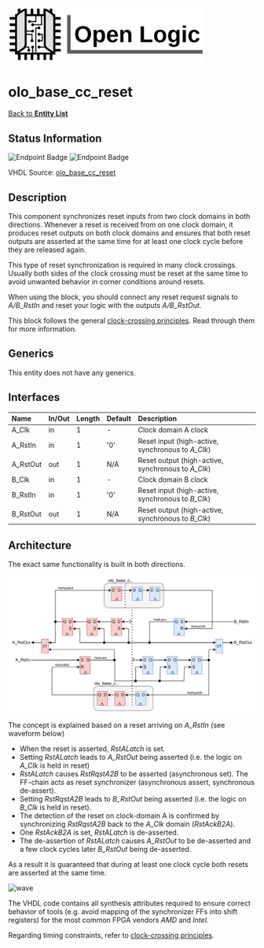 <img src="../Logo.png" alt="Logo" width="400">

# olo_base_cc_reset

[Back to **Entity List**](../EntityList.md)

## Status Information

![Endpoint Badge](https://img.shields.io/endpoint?url=https://storage.googleapis.com/open-logic-badges/coverage/olo_base_cc_reset.json?cacheSeconds=0) ![Endpoint Badge](https://img.shields.io/endpoint?url=https://storage.googleapis.com/open-logic-badges/issues/olo_base_cc_reset.json?cacheSeconds=0)

VHDL Source: [olo_base_cc_reset](../../src/base/vhdl/olo_base_cc_reset.vhd)

## Description

This component synchronizes reset inputs from two clock domains in both directions. Whenever a reset is received from on one clock domain, it produces reset outputs on both clock domains and ensures that both reset outputs are asserted at the same time for at least one clock cycle before they are released again.

This type of reset synchronization is required in many clock crossings. Usually both sides of the clock crossing must be reset at the same time to avoid unwanted behavior in corner conditions around resets.

When using the block, you should connect any reset request signals to *A/B_RstIn* and reset your logic with the outputs *A/B_RstOut*.

This block follows the general [clock-crossing principles](clock_crossing_principles.md). Read through them for more information.

## Generics

This entity does not have any generics.

## Interfaces

| Name     | In/Out | Length | Default | Description                                        |
| :------- | :----- | :----- | :------ | :------------------------------------------------- |
| A_Clk    | in     | 1      | -       | Clock domain A clock                               |
| A_RstIn  | in     | 1      | '0'     | Reset input (high-active, synchronous to *A_Clk*)  |
| A_RstOut | out    | 1      | N/A     | Reset output (high-active, synchronous to *A_Clk*) |
| B_Clk    | in     | 1      | -       | Clock domain B clock                               |
| B_RstIn  | in     | 1      | '0'     | Reset input (high-active, synchronous to *B_Clk*)  |
| B_RstOut | out    | 1      | N/A     | Reset output (high-active, synchronous to *B_Clk*) |

## Architecture

The exact same functionality is built in both directions.

![architecture](./clock_crossings/olo_base_cc_reset.svg)

The concept is explained based on a reset arriving on *A_RstIn* (see waveform below)

* When the reset is asserted, *RstALatch* is set.
* Setting *RstALatch* leads to *A_RstOut* being asserted (i.e. the logic on *A_Clk* is held in reset)
* *RstALatch* causes *RstRqstA2B* to be asserted (asynchronous set). The FF-chain acts as reset synchronizer (asynchronous assert, synchronous de-assert).
* Setting *RstRqstA2B* leads to *B_RstOut* being asserted (i.e. the logic on *B_Clk* is held in reset).
* The detection of the reset on clock-domain A is confirmed by synchronizing *RstRqstA2B* back to the *A_Clk* domain (*RstAckB2A*).
* One *RstAckB2A* is set, *RstALatch* is de-asserted.
* The de-assertion of *RstALatch* causes *A_RstOut* to be de-asserted and a few clock cycles later *B_RstOut* being de-asserted.

As a result it is guaranteed that during at least one clock cycle both resets are asserted at the same time. 

![wave](./clock_crossings/reset_cc_detail.png)

The VHDL code contains all synthesis attributes required to ensure correct behavior of tools (e.g. avoid mapping of the synchronizer FFs into shift registers) for the most common FPGA vendors *AMD* and *Intel*.

Regarding timing constraints, refer to [clock-crossing principles](clock_crossing_principles.md).





